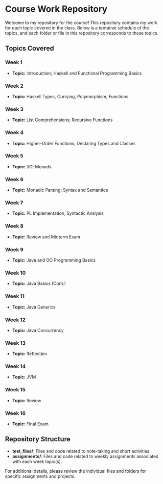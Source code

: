 # Course Work Repository

Welcome to my repository for the course! This repository contains my work for each topic covered in the class. Below is a tentative schedule of the topics, and each folder or file in this repository corresponds to these topics.

## Topics Covered

### Week 1
- **Topic:** Introduction; Haskell and Functional Programming Basics

### Week 2
- **Topic:** Haskell Types, Currying, Polymorphism; Functions

### Week 3
- **Topic:** List Comprehensions; Recursive Functions

### Week 4
- **Topic:** Higher-Order Functions; Declaring Types and Classes

### Week 5
- **Topic:** I/O; Monads

### Week 6
- **Topic:** Monadic Parsing; Syntax and Semantics

### Week 7
- **Topic:** PL Implementation; Syntactic Analysis

### Week 8
- **Topic:** Review and Midterm Exam

### Week 9
- **Topic:** Java and OO Programming Basics

### Week 10
- **Topic:** Java Basics (Cont.)

### Week 11
- **Topic:** Java Generics

### Week 12
- **Topic:** Java Concurrency

### Week 13
- **Topic:** Reflection

### Week 14
- **Topic:** JVM

### Week 15
- **Topic:** Review

### Week 16
- **Topic:** Final Exam

## Repository Structure

- **test_files/**: Files and code related to note-taking and short activities.
- **assignments/**: Files and code related to weekly assignments associated with each week topic(s).

For additional details, please review the individual files and folders for specific assignments and projects.
